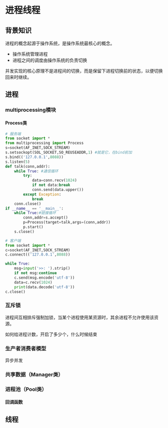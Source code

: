 # 进程线程

## 背景知识
进程的概念起源于操作系统，是操作系统最核心的概念。  

- 操作系统管理进程
- 进程之间的调度由操作系统的负责切换

并发实现的核心原理不是进程间的切换，而是保留下进程切换前的状态，以便切换回来时继续。

## 进程



### multiprocessing模块
#### Process类
```python
# 服务端
from socket import *
from multiprocessing import Process
s=socket(AF_INET,SOCK_STREAM)
s.setsockopt(SOL_SOCKET,SO_REUSEADDR,1) #就是它，在bind前加
s.bind(('127.0.0.1',8088))
s.listen(5)
def talk(conn,addr):
    while True: #通信循环
        try:
            data=conn.recv(1024)
            if not data:break
            conn.send(data.upper())
        except Exception:
            break
    conn.close()
if __name__ == '__main__':
    while True:#链接循环
        conn,addr=s.accept()
        p=Process(target=talk,args=(conn,addr))
        p.start()
    s.close()

# 客户端
from socket import *
c=socket(AF_INET,SOCK_STREAM)
c.connect(('127.0.0.1',8088))

while True:
    msg=input('>>: ').strip()
    if not msg:continue
    c.send(msg.encode('utf-8'))
    data=c.recv(1024)
    print(data.decode('utf-8'))
c.close()

```


### 互斥锁
进程间互相排斥强制加锁，当某个进程使用某资源时，其余进程不允许使用该资源。   



如何给进程计数，开启了多少个，什么时候结束


### 生产者消费者模型
异步并发


### 共享数据（Manager类）


### 进程池（Pool类）

#### 回调函数



## 线程









